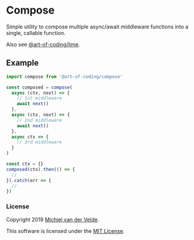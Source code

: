 # Compose

Simple utility to compose multiple async/await middleware functions into a single,
callable function.

Also see [@art-of-coding/lime](https://github.com/Art-of-Coding/lime).

## Example

```ts
import compose from '@art-of-coding/compose'

const composed = compose(
  async (ctx, next) => {
    // 1st middleware
    await next()
  },
  async (ctx, next) => {
    // 2nd middleware
    await next()
  },
  async ctx => {
    // 3rd middleware
  }
)

const ctx = {}
composed(ctx).then(() => {
  //
}).catch(err => {
  //
})
```

### License

Copyright 2019 [Michiel van der Velde](http://www.michielvdvelde.nl).

This software is licensed under the [MIT License](LICENSE).
